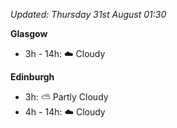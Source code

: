 *Updated: Thursday 31st August 01:30*

**Glasgow**

* 3h - 14h: :cloud: Cloudy

**Edinburgh**

* 3h: :partly_sunny: Partly Cloudy
* 4h - 14h: :cloud: Cloudy
